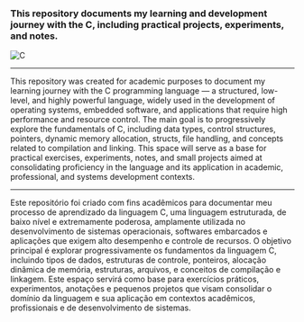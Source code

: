 ### This repository documents my learning and development journey with the C, including practical projects, experiments, and notes.

![C](https://img.shields.io/badge/C-0d1117?style=for-the-badge&logo=c&logoColor=25fafe)

---
This repository was created for academic purposes to document my learning journey with the C programming language — a structured, low-level, and highly powerful language, widely used in the development of operating systems, embedded software, and applications that require high performance and resource control.
The main goal is to progressively explore the fundamentals of C, including data types, control structures, pointers, dynamic memory allocation, structs, file handling, and concepts related to compilation and linking.
This space will serve as a base for practical exercises, experiments, notes, and small projects aimed at consolidating proficiency in the language and its application in academic, professional, and systems development contexts.

---
Este repositório foi criado com fins acadêmicos para documentar meu processo de aprendizado da linguagem C, uma linguagem estruturada, de baixo nível e extremamente poderosa, amplamente utilizada no desenvolvimento de sistemas operacionais, softwares embarcados e aplicações que exigem alto desempenho e controle de recursos.
O objetivo principal é explorar progressivamente os fundamentos da linguagem C, incluindo tipos de dados, estruturas de controle, ponteiros, alocação dinâmica de memória, estruturas, arquivos, e conceitos de compilação e linkagem.
Este espaço servirá como base para exercícios práticos, experimentos, anotações e pequenos projetos que visam consolidar o domínio da linguagem e sua aplicação em contextos acadêmicos, profissionais e de desenvolvimento de sistemas.

